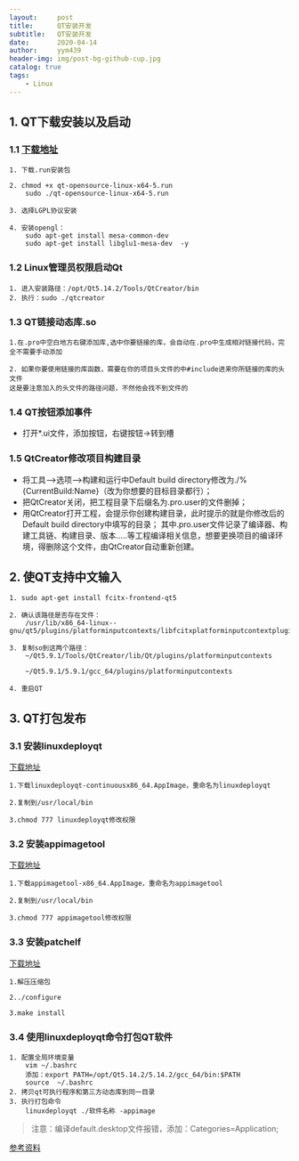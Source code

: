```yaml
---
layout:     post
title:      QT安装开发
subtitle:   QT安装开发
date:       2020-04-14
author:     yym439
header-img: img/post-bg-github-cup.jpg
catalog: true
tags:
    - Linux
---
```


## 1. QT下载安装以及启动

### 1.1 [下载地址](https://download.qt.io/official_releases/qt/)

```
1. 下载.run安装包

2. chmod +x qt-opensource-linux-x64-5.run
    sudo ./qt-opensource-linux-x64-5.run

3. 选择LGPL协议安装

4. 安装opengl：
    sudo apt-­get install mesa­-common-­dev
    sudo apt­-get install libglu1­-mesa­-dev  -­y

```

### 1.2 Linux管理员权限启动Qt

```
1. 进入安装路径：/opt/Qt5.14.2/Tools/QtCreator/bin
2. 执行：sudo ./qtcreator
```
### 1.3 QT链接动态库.so

```
1.在.pro中空白地方右键添加库,选中你要链接的库，会自动在.pro中生成相对链接代码，完全不需要手动添加

2. 如果你要使用链接的库函数，需要在你的项目头文件的中#include进来你所链接的库的头文件
这是要注意加入的头文件的路径问题，不然他会找不到文件的
```

### 1.4 QT按钮添加事件

- 打开*.ui文件，添加按钮，右键按钮->转到槽


### 1.5 QtCreator修改项目构建目录

- 将工具–>选项–>构建和运行中Default build directory修改为./%{CurrentBuild:Name}（改为你想要的目标目录都行）；
- 把QtCreator关闭，把工程目录下后缀名为.pro.user的文件删掉；
- 用QtCreator打开工程，会提示你创建构建目录，此时提示的就是你修改后的Default build directory中填写的目录；
其中.pro.user文件记录了编译器、构建工具链、构建目录、版本…..等工程编译相关信息，想要更换项目的编译环境，得删除这个文件，由QtCreator自动重新创建。


## 2. 使QT支持中文输入

```
1. sudo apt-get install fcitx-frontend-qt5

2. 确认该路径是否存在文件：   
    /usr/lib/x86_64-­linux-­gnu/qt5/plugins/platforminputcontexts/libfcitxplatforminputcontextplugin.so 

3. 复制so到这两个路径：
    ~/Qt5.9.1/Tools/QtCreator/lib/Qt/plugins/platforminputcontexts

    ~/Qt5.9.1/5.9.1/gcc_64/plugins/platforminputcontexts

4. 重启QT
```

## 3. QT打包发布

### 3.1 安装linuxdeployqt

[下载地址](https://github.com/probonopd/linuxdeployqt/releases)

```
1.下载linuxdeployqt-continuousx86_64.AppImage，重命名为linuxdeployqt

2.复制到/usr/local/bin

3.chmod 777 linuxdeployqt修改权限
```
### 3.2 安装appimagetool

[下载地址](https://github.com/probonopd/AppImageKit/releases)

```
1.下载appimagetool-x86_64.AppImage，重命名为appimagetool

2.复制到/usr/local/bin

3.chmod 777 appimagetool修改权限
```

### 3.3 安装patchelf

[下载地址](https://nixos.org/releases/patchelf/patchelf-0.9/patchelf-0.9.tar.gz)


```
1.解压压缩包

2../configure

3.make install
```

### 3.4 使用linuxdeployqt命令打包QT软件

```
1. 配置全局环境变量
    vim ~/.bashrc
    添加：export PATH=/opt/Qt5.14.2/5.14.2/gcc_64/bin:$PATH
    source  ~/.bashrc
2. 拷贝qt可执行程序和第三方动态库到同一目录
3. 执行打包命令
    linuxdeployqt ./软件名称 -appimage
```

>注意：编译default.desktop文件报错，添加：Categories=Application;

[参考资料](https://blog.csdn.net/WMX843230304WMX/article/details/78748835)
